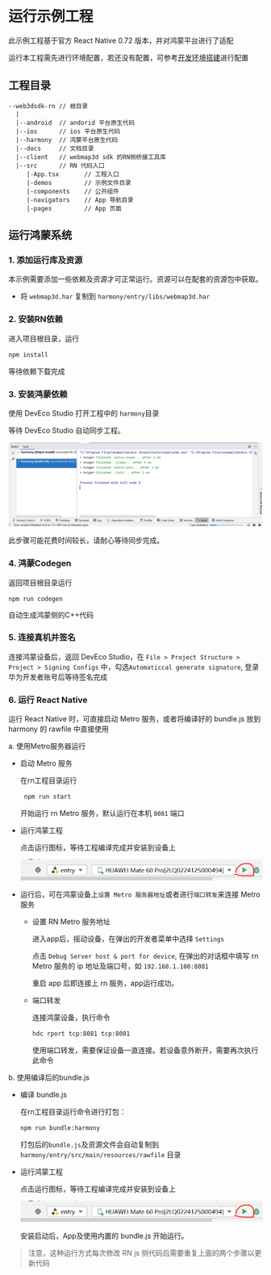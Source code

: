 
# 运行示例工程

此示例工程基于官方 React Native 0.72 版本，并对鸿蒙平台进行了适配

运行本工程需先进行环境配置，若还没有配置，可参考[开发环境搭建](./开发环境搭建.md)进行配置

## 工程目录

```
--web3dsdk-rn // 根目录
  |
  |--android  // andorid 平台原生代码
  |--ios      // ios 平台原生代码
  |--harmony  // 鸿蒙平台原生代码
  |--docs     // 文档目录
  |--client   // webmap3d sdk 的RN侧桥接工具库
  |--src      // RN 代码入口
     |-App.tsx       // 工程入口
     |-demos         // 示例文件目录
     |-components    // 公共组件
     |-navigators    // App 导航目录
     |-pages         // App 页面

```

## 运行鸿蒙系统

### 1. 添加运行库及资源

本示例需要添加一些依赖及资源才可正常运行。资源可以在配套的资源包中获取。

* 将 `webmap3d.har` 复制到 `harmony/entry/libs/webmap3d.har`


### 2. 安装RN依赖

进入项目根目录，运行

```bash
npm install
```

等待依赖下载完成

### 3. 安装鸿蒙依赖

使用 DevEco Studio 打开工程中的 `harmony`目录

等待 DevEco Studio 自动同步工程。

![alt text](./images/r-1.png)

此步骤可能花费时间较长，请耐心等待同步完成。


### 4. 鸿蒙Codegen

返回项目根目录运行 

```
npm run codegen
```
自动生成鸿蒙侧的C++代码

### 5. 连接真机并签名

连接鸿蒙设备后，返回 DevEco Studio，在 `File > Project Structure > Project > Signing Configs` 中，勾选`Automaticcal generate signature`, 登录华为开发者账号后等待签名完成


### 6. 运行 React Native

运行 React Native 时，可直接启动 Metro 服务，或者将编译好的 bundle.js 放到 harmony 的 rawfile 中直接使用

a. 使用Metro服务器运行

* 启动 Metro 服务

  在rn工程目录运行

  ```bash
   npm run start
  ```
  开始运行 rn Metro 服务，默认运行在本机 `8081` 端口

* 运行鸿蒙工程

  点击运行图标，等待工程编译完成并安装到设备上

  ![alt text](./images/r-2.png)

* 运行后，可在鸿蒙设备上`设置 Metro 服务器地址`或者进行`端口转发`来连接 Metro 服务

  * 设置 RN Metro 服务地址

    进入app后，摇动设备，在弹出的开发者菜单中选择 `Settings`

    点击 `Debug Server host & port for device`, 在弹出的对话框中填写 rn Metro 服务的 ip 地址及端口号，如 `192.168.1.100:8081`

    重启 app 后即连接上 rn 服务，app运行成功。

  * 端口转发

    连接鸿蒙设备，执行命令

    ```bash
    hdc rport tcp:8081 tcp:8081
    ```
    使用端口转发，需要保证设备一直连接。若设备意外断开，需要再次执行此命令

b. 使用编译后的bundle.js

* 编译 bundle.js

  在rn工程目录运行命令进行打包：
  ```bash
  npm run bundle:harmony
  ```
  打包后的`bundle.js`及资源文件会自动复制到 `harmony/entry/src/main/resources/rawfile` 目录

* 运行鸿蒙工程

  点击运行图标，等待工程编译完成并安装到设备上

  ![alt text](./images/r-2.png)

  安装启动后，App及使用内置的 bundle.js 开始运行。

> 注意，这种运行方式每次修改 RN js 侧代码后需要重复上面的两个步骤以更新代码
